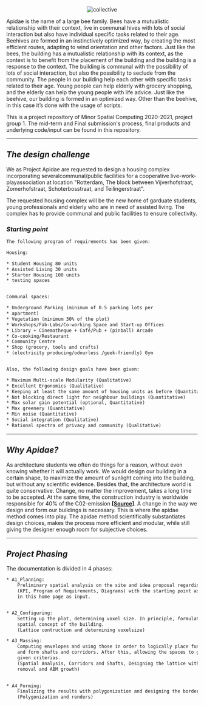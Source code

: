 <center> <img src="https://cdn.discordapp.com/attachments/784009094474366977/803614295744053258/unknown.png" alt="collective" style="width800px;"> </center>

Apidae is the name of a large  bee family. Bees have a mutualistic relationship with their context, live in communal hives with lots of social interaction but also have individual specific tasks related to their age. Beehives are formed in an instinctively optimized way, by creating the most efficient routes, adapting to wind orientation and other factors. 
Just like the bees, the building has a mutualistic relationship with its context, as the context is to benefit from the placement of the building and the building is a response to the context. The building is communal with the possibility of lots of social interaction, but also the possibility to seclude from the community. The people in our building help each other with specific tasks related to their age. Young people can help elderly with grocery shopping, and the elderly can help the young people with life advice. Just like the beehive, our building is formed in an optimized way. Other than the beehive, in this case it’s done with the usage of scripts.


This is a project repository of Minor Spatial Computing 2020-2021, project group 1. The mid-term and Final submission's process, final products and underlying code/input can be found in this repository. 
________________________________________________

## **_The design challenge_**

We as Project Apidae are requested to design a housing complex incorporating severalcommunal/public facilities for a cooperative live-work-playassociation at location "Rotterdam, The block between Vijverhofstraat, Zomerhofstraat, Schoterbosstraat, and Teilingerstraat". 

The requested housing complex will be the new home of garduate students, young professionals and elderly who are in need of assisted living. The complex has to provide communal and public facilities to ensure collectivity. 

### **_Starting point_**
```html
The following program of requirements has been given:

Housing:

* Student Housing 80 units
* Assisted Living 30 units
* Starter Housing 100 units
* testing spaces


Communal spaces:

* Underground Parking (minimum of 0.5 parking lots per
* apartment)
* Vegetation (minimum 30% of the plot)
* Workshops/Fab-Labs/Co-working Space and Start-up Offices
* Library + Cinematheque + Café/Pub + (pinball) Arcade
* Co-cooking/Restaurant
* Community Centre
* Shop (grocery, tools and crafts)
* (electricity producing/odourless /geek-friendly) Gym


Also, the following design goals have been given:

* Maximum Multi-scale Modularity (Qualitative)
* Excellent Ergonomics (Qualitative)
* Keeping at least the same amount of housing units as before (Quantitative)
* Not blocking direct light for neighbour buildings (Quantitative)
* Max solar gain potential (optional, Quantitative)
* Max greenery (Quantitative)
* Min noise (Quantitative)
* Social integration (Qualitative)
* Rational spectra of privacy and community (Qualitative)
```
________________________________________________

## **_Why Apidae?_**

As architecture students we often do things for a reason, without even knowing whether it will actually work. We would design our building in a certain shape, to maximize the amount of sunlight coming into the building, but without any scientific evidence. Besides that, the architecture world is quite conservative. Change, no matter the improvement, takes a long time to be accepted. At the same time, the construction industry is worldwide responsible for 40% of the C02-emission [**[Source]**](https://www.scientias.nl/co2-uitstoot-van-de-bouw-bereikt-recordhoogte/#:~:text=Gebouwen%20en%20de%20bouw%20zorgen,van%20de%20bouw%20een%20recordhoogte).
A change in the way we design and form our buildings is necessary. 
This is where the apidae method comes into play. The apidae method scientifically substantiates design choices, makes the process more efficient and modular, while still giving the designer enough room for subjective choices.
________________________________________________

## **_Project Phasing_**
The documentation is divided in 4 phases:
```html
* A1_Planning: 
    Preliminary spatial analysis on the site and idea proposal regarding design goals.
    (KPI, Program of Requirements, Diagrams) with the starting point as described 
    in this home page as input. 


* A2_Configuring:
    Setting up the plot, determining voxel size. In principle, formulating the 
    spatial concept of the building.
    (Lattice contruction and determining voxelsize)

* A3_Massing:
    Computing envelopes and using those in order to logically place functional spaces 
    and form shafts and corridors. After this, allowing the spaces to grow with the 
    given criterias. 
    (Spatial Analysis, Corridors and Shafts, Designing the lattice with voxel 
    removal and ABM growth)

    
* A4_Forming:
    Finalizing the results with polygonization and designing the borders of the voxels. 
    (Polygonization and renders)

```
